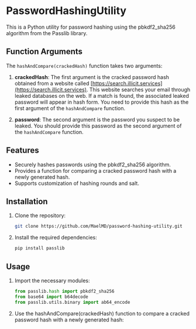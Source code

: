 # PasswordHashingUtility

This is a Python utility for password hashing using the pbkdf2_sha256 algorithm from the Passlib library.

## Function Arguments

The `hashAndCompare(crackedHash)` function takes two arguments:

1. **crackedHash**: The first argument is the cracked password hash obtained from a website called [https://search.illicit.services](https://search.illicit.services). This website searches your email through leaked databases on the web. If a match is found, the associated leaked password will appear in hash form. You need to provide this hash as the first argument of the `hashAndCompare` function.

2. **password**: The second argument is the password you suspect to be leaked. You should provide this password as the second argument of the `hashAndCompare` function.

## Features

- Securely hashes passwords using the pbkdf2_sha256 algorithm.
- Provides a function for comparing a cracked password hash with a newly generated hash.
- Supports customization of hashing rounds and salt.

## Installation

1. Clone the repository:

   ```bash
   git clone https://github.com/MaelMD/password-hashing-utility.git
   
2. Install the required dependencies:

   ```python   
   pip install passlib

## Usage

1. Import the necessary modules:

   ```python
   from passlib.hash import pbkdf2_sha256
   from base64 import b64decode
   from passlib.utils.binary import ab64_encode

2. Use the hashAndCompare(crackedHash) function to compare a cracked password hash with a newly generated hash:

   ```hashAndCompare('get-hash-from=:your-password')

